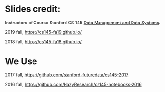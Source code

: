 # Slides credit:

Instructors of Course Stanford CS 145 [Data Management and Data Systems](http://web.stanford.edu/class/cs145/). 

2019 fall, https://cs145-fa19.github.io/

2018 fall, https://cs145-fa18.github.io/ 

# We Use

2017 fall, https://github.com/stanford-futuredata/cs145-2017

2016 fall, https://github.com/HazyResearch/cs145-notebooks-2016

